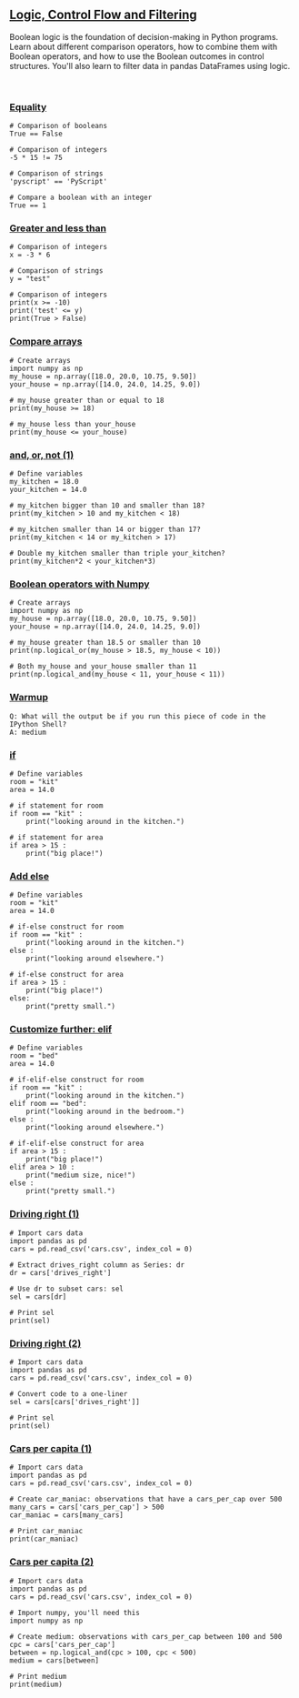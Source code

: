 ## [Logic, Control Flow and Filtering](https://campus.datacamp.com/courses/intermediate-python/logic-control-flow-and-filtering)

Boolean logic is the foundation of decision-making in Python programs. Learn about different comparison operators, how to combine them with Boolean operators, and how to use the Boolean outcomes in control structures. You'll also learn to filter data in pandas DataFrames using logic.

<br>

### [Equality](https://campus.datacamp.com/courses/intermediate-python/logic-control-flow-and-filtering?ex=2)

```
# Comparison of booleans
True == False

# Comparison of integers
-5 * 15 != 75

# Comparison of strings
'pyscript' == 'PyScript'

# Compare a boolean with an integer
True == 1
```

### [Greater and less than](https://campus.datacamp.com/courses/intermediate-python/logic-control-flow-and-filtering?ex=3)

```
# Comparison of integers
x = -3 * 6

# Comparison of strings
y = "test"

# Comparison of integers
print(x >= -10)
print('test' <= y)
print(True > False)
```

### [Compare arrays](https://campus.datacamp.com/courses/intermediate-python/logic-control-flow-and-filtering?ex=4)

```
# Create arrays
import numpy as np
my_house = np.array([18.0, 20.0, 10.75, 9.50])
your_house = np.array([14.0, 24.0, 14.25, 9.0])

# my_house greater than or equal to 18
print(my_house >= 18)

# my_house less than your_house
print(my_house <= your_house)
```

### [and, or, not (1)](https://campus.datacamp.com/courses/intermediate-python/logic-control-flow-and-filtering?ex=6)

```
# Define variables
my_kitchen = 18.0
your_kitchen = 14.0

# my_kitchen bigger than 10 and smaller than 18?
print(my_kitchen > 10 and my_kitchen < 18)

# my_kitchen smaller than 14 or bigger than 17?
print(my_kitchen < 14 or my_kitchen > 17)

# Double my_kitchen smaller than triple your_kitchen?
print(my_kitchen*2 < your_kitchen*3)
```

### [Boolean operators with Numpy](https://campus.datacamp.com/courses/intermediate-python/logic-control-flow-and-filtering?ex=8)

```
# Create arrays
import numpy as np
my_house = np.array([18.0, 20.0, 10.75, 9.50])
your_house = np.array([14.0, 24.0, 14.25, 9.0])

# my_house greater than 18.5 or smaller than 10
print(np.logical_or(my_house > 18.5, my_house < 10))

# Both my_house and your_house smaller than 11
print(np.logical_and(my_house < 11, your_house < 11))
```

### [Warmup](https://campus.datacamp.com/courses/intermediate-python/logic-control-flow-and-filtering?ex=10)

```
Q: What will the output be if you run this piece of code in the IPython Shell?
A: medium
```

### [if](https://campus.datacamp.com/courses/intermediate-python/logic-control-flow-and-filtering?ex=11)

```
# Define variables
room = "kit"
area = 14.0

# if statement for room
if room == "kit" :
    print("looking around in the kitchen.")

# if statement for area
if area > 15 :
    print("big place!")
```

### [Add else](https://campus.datacamp.com/courses/intermediate-python/logic-control-flow-and-filtering?ex=12)

```
# Define variables
room = "kit"
area = 14.0

# if-else construct for room
if room == "kit" :
    print("looking around in the kitchen.")
else :
    print("looking around elsewhere.")

# if-else construct for area
if area > 15 :
    print("big place!")
else:
    print("pretty small.")
```

### [Customize further: elif](https://campus.datacamp.com/courses/intermediate-python/logic-control-flow-and-filtering?ex=13)

```
# Define variables
room = "bed"
area = 14.0

# if-elif-else construct for room
if room == "kit" :
    print("looking around in the kitchen.")
elif room == "bed":
    print("looking around in the bedroom.")
else :
    print("looking around elsewhere.")

# if-elif-else construct for area
if area > 15 :
    print("big place!")
elif area > 10 :
    print("medium size, nice!")
else :
    print("pretty small.")
```

### [Driving right (1)](https://campus.datacamp.com/courses/intermediate-python/logic-control-flow-and-filtering?ex=15)

```
# Import cars data
import pandas as pd
cars = pd.read_csv('cars.csv', index_col = 0)

# Extract drives_right column as Series: dr
dr = cars['drives_right']

# Use dr to subset cars: sel
sel = cars[dr]

# Print sel
print(sel)
```

### [Driving right (2)](https://campus.datacamp.com/courses/intermediate-python/logic-control-flow-and-filtering?ex=16)

```
# Import cars data
import pandas as pd
cars = pd.read_csv('cars.csv', index_col = 0)

# Convert code to a one-liner
sel = cars[cars['drives_right']]

# Print sel
print(sel)
```

### [Cars per capita (1)](https://campus.datacamp.com/courses/intermediate-python/logic-control-flow-and-filtering?ex=17)

```
# Import cars data
import pandas as pd
cars = pd.read_csv('cars.csv', index_col = 0)

# Create car_maniac: observations that have a cars_per_cap over 500
many_cars = cars['cars_per_cap'] > 500
car_maniac = cars[many_cars]

# Print car_maniac
print(car_maniac)
```

### [Cars per capita (2)](https://campus.datacamp.com/courses/intermediate-python/logic-control-flow-and-filtering?ex=18)

```
# Import cars data
import pandas as pd
cars = pd.read_csv('cars.csv', index_col = 0)

# Import numpy, you'll need this
import numpy as np

# Create medium: observations with cars_per_cap between 100 and 500
cpc = cars['cars_per_cap']
between = np.logical_and(cpc > 100, cpc < 500)
medium = cars[between]

# Print medium
print(medium)
```